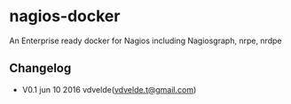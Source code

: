 # nagios-docker
An Enterprise ready docker for Nagios including Nagiosgraph, nrpe, nrdpe

## Changelog 
- V0.1 jun 10 2016 vdvelde(vdvelde.t@gmail.com)
